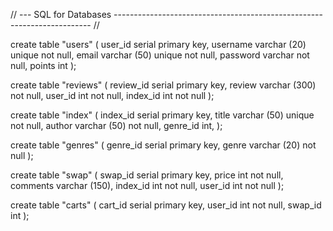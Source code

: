 // --- SQL for Databases ------------------------------------------------------------------------ // 

create table "users" (
user_id serial primary key,
username varchar (20) unique not null,
email varchar (50) unique not null,
password varchar not null,
points int
);

create table "reviews" (
review_id serial primary key,
review varchar (300) not null,
user_id int not null,
index_id int not null
);

create table "index" (
index_id serial primary key,
title varchar (50) unique not null,
author varchar (50) not null,
genre_id int,
);

create table "genres" (
genre_id serial primary key,
genre varchar (20) not null
);

create table "swap" (
swap_id serial primary key,
price int not null,
comments varchar (150),
index_id int not null,
user_id int not null
);

create table "carts" (
cart_id serial primary key,
user_id int not null,
swap_id int
);